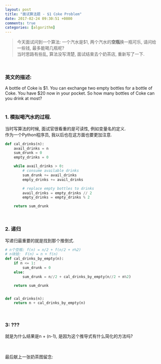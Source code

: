 ```yaml
---
layout: post
title: "面试算法题 - $1 Coke Problem"
date: 2017-02-24 09:30:51 +0800
comments: true
categories: [algorithm]
---
```


> 今天面试问到一个算法: 一个汽水是$1, 两个汽水的**空瓶**换一瓶可乐, 请问给一些钱, 最多能喝几瓶呢?     
当时思路有些乱, 算法没写清楚, 面试结束去个奶茶店, 重新写了一下.    
<!--more-->
<br>    

### 英文的描述:    
A bottle of Coke is $1. You can exchange two empty bottles for a bottle of Coke. You have $20 now in your pocket. So how many bottles of Coke can you drink at most?    
<br>

### 1. 模拟喝汽水的过程.
当时写算法的时候, 面试官很看重的是可读性, 例如变量名的定义.     
作为一个Python程序员, 我以后也在这方面也要更加注意.    
```python
def cal_drinks(n):
    avail_drinks = n
    sum_drunk = 0
    empty_drinks = 0

    while avail_drinks > 0:
        # consume available drinks
        sum_drunk += avail_drinks
        empty_drinks += avail_drinks

        # replace empty bottles to drinks
        avail_drinks = empty_drinks // 2
        empty_drinks = empty_drinks % 2

    return sum_drunk
```
<br>

### 2. 递归
写递归最重要的就是找到那个推倒式.     
```python
# n个空瓶: f(n) = n/2 + f(n/2 + n%2)
# n块钱:  F(n) = n + f(n)
def cal_drinks_by_empty(n):
    if n <= 1:
        sum_drunk = 0
    else:
        sum_drunk = n//2 + cal_drinks_by_empty(n//2 + n%2)

    return sum_drunk


def cal_drinks(n):
    return n + cal_drinks_by_empty(n)
```
<br>

### 3: ???
就是为什么结果是n + (n-1), 是因为这个推导式有什么简化的方法吗?     
<br><br>


最后献上一张奶茶图留念:   
<img style="max-height:330px" class="lazy" data-original="/images/blog/170224_coke/milktea.JPG">   

